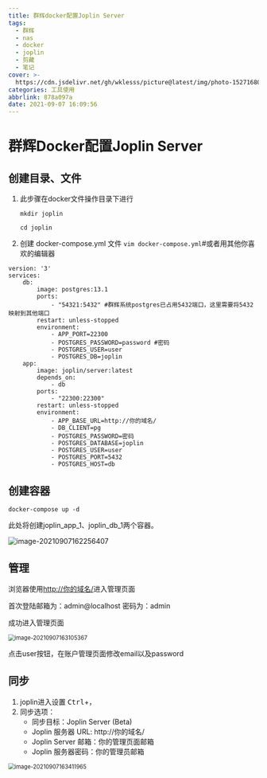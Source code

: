 ```yaml
---
title: 群辉docker配置Joplin Server
tags:
  - 群辉
  - nas
  - docker
  - joplin
  - 剪藏
  - 笔记
cover: >-
  https://cdn.jsdelivr.net/gh/wklesss/picture@latest/img/photo-1527168027773-0cc890c4f42e
categories: 工具使用
abbrlink: 878a097a
date: 2021-09-07 16:09:56
---
```


# 群辉Docker配置Joplin Server

## 创建目录、文件

1. 此步骤在docker文件操作目录下进行

   `mkdir joplin` 

   `cd joplin`

2. 创建 docker-compose.yml 文件
   `vim docker-compose.yml`#或者用其他你喜欢的编辑器

```
version: '3'
services:
    db:
        image: postgres:13.1
        ports:
            - "54321:5432" #群辉系统postgres已占用5432端口，这里需要将5432映射到其他端口
        restart: unless-stopped
        environment:
            - APP_PORT=22300
            - POSTGRES_PASSWORD=password #密码
            - POSTGRES_USER=user
            - POSTGRES_DB=joplin
    app:
        image: joplin/server:latest
        depends_on:
            - db
        ports:
            - "22300:22300"
        restart: unless-stopped
        environment:
            - APP_BASE_URL=http://你的域名/
            - DB_CLIENT=pg
            - POSTGRES_PASSWORD=密码
            - POSTGRES_DATABASE=joplin
            - POSTGRES_USER=user
            - POSTGRES_PORT=5432
            - POSTGRES_HOST=db
```

## 创建容器

`docker-compose up -d`

此处将创建joplin_app_1、joplin_db_1两个容器。

![image-20210907162256407](https://cdn.jsdelivr.net/gh/wklesss/picture@latest/img/image-20210907162256407.png)

## 管理

浏览器使用<http://你的域名/>进入管理页面

首次登陆邮箱为：admin@localhost 密码为：admin

成功进入管理页面

<img src="https://cdn.jsdelivr.net/gh/wklesss/picture@latest/img/image-20210907163105367.png" alt="image-20210907163105367" style="zoom:80%;" />

点击user按钮，在账户管理页面修改email以及password

## 同步

1. joplin进入设置 <kbd>Ctrl</kbd>+<kbd>，</kbd> 
2. 同步选项：
   - 同步目标：Joplin Server (Beta)
   - Joplin 服务器 URL: http://你的域名/
   - Joplin Server 邮箱：你的管理页面邮箱
   - Joplin 服务器密码：你的管理员邮箱

<img src="https://cdn.jsdelivr.net/gh/wklesss/picture@latest/img/image-20210907163411965.png" alt="image-20210907163411965" style="zoom:80%;" />

